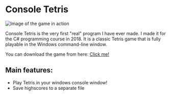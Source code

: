 # Console Tetris

![Image of the game in action](http://homes.jamk.fi/~m3063/pages/stuff/imgs/tetris.png)

Console Tetris is the very first "real" program I have ever made. I made it for the C# programming course in 2018. It is a classic Tetris game that is fully playable in the Windows command-line window.

You can download the game from here: [Click me!](http://homes.jamk.fi/~m3063/pages/stuff/files/cltetris.exe)

## Main features:
- Play Tetris in your windows console window!
- Save highscores to a separate file